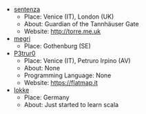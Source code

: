 - [sentenza](https://github.com/sentenza)
  - Place: Venice (IT), London (UK)
  - About: Guardian of the Tannhäuser Gate
  - Website: http://torre.me.uk
- [megri](https://github.com/megri)
  - Place: Gothenburg (SE)
- [P3trur0](https://github.com/P3trur0)
  - Place: Venice (IT), Petruro Irpino (AV)
  - About: None
  - Programming Language: None
  - Website: https://flatmap.it
- [lokke](https://github.com/lokke-me)
  - Place: Germany
  - About: Just started to learn scala
